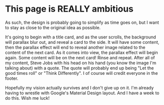 # This page is REALLY ambitious

As such, the design is probably going to simplify as time goes on, but I want to stay as close to the original idea as possible.

It's going to begin with a title card, and as the user scrolls, the background will parallax blur out, and reveal a card to the side. It will have some content, then the parallax effect will end to reveal another image related to the content of the next card. As it comes into view, the parallax effect will begin again. Some content will be on the next card! Rinse and repeat. After all of my content, Steve Jobs with his head on his hand (you know the image I'm talking about) with a quote. The quote will probably end up being "Let the good times roll" or "Think Differently". I of course will credit everyone in the footer.

Hopefully my vision actually survives and I don't give up on it. I'm already having to wrestle with Google's Material Design layout. And I have a week to do this. Wish me luck!